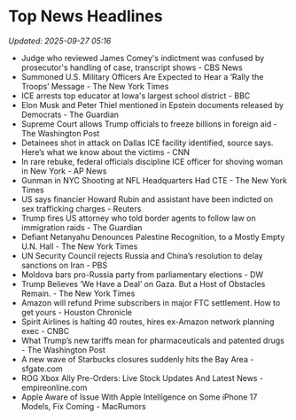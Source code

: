 # Top News Headlines

_Updated: 2025-09-27 05:16_

- Judge who reviewed James Comey's indictment was confused by prosecutor's handling of case, transcript shows - CBS News
- Summoned U.S. Military Officers Are Expected to Hear a ‘Rally the Troops’ Message - The New York Times
- ICE arrests top educator at Iowa's largest school district - BBC
- Elon Musk and Peter Thiel mentioned in Epstein documents released by Democrats - The Guardian
- Supreme Court allows Trump officials to freeze billions in foreign aid - The Washington Post
- Detainees shot in attack on Dallas ICE facility identified, source says. Here’s what we know about the victims - CNN
- In rare rebuke, federal officials discipline ICE officer for shoving woman in New York - AP News
- Gunman in NYC Shooting at NFL Headquarters Had CTE - The New York Times
- US says financier Howard Rubin and assistant have been indicted on sex trafficking charges - Reuters
- Trump fires US attorney who told border agents to follow law on immigration raids - The Guardian
- Defiant Netanyahu Denounces Palestine Recognition, to a Mostly Empty U.N. Hall - The New York Times
- UN Security Council rejects Russia and China’s resolution to delay sanctions on Iran - PBS
- Moldova bars pro-Russia party from parliamentary elections - DW
- Trump Believes ‘We Have a Deal’ on Gaza. But a Host of Obstacles Remain. - The New York Times
- Amazon will refund Prime subscribers in major FTC settlement. How to get yours - Houston Chronicle
- Spirit Airlines is halting 40 routes, hires ex-Amazon network planning exec - CNBC
- What Trump’s new tariffs mean for pharmaceuticals and patented drugs - The Washington Post
- A new wave of Starbucks closures suddenly hits the Bay Area - sfgate.com
- ROG Xbox Ally Pre-Orders: Live Stock Updates And Latest News - empireonline.com
- Apple Aware of Issue With Apple Intelligence on Some iPhone 17 Models, Fix Coming - MacRumors
